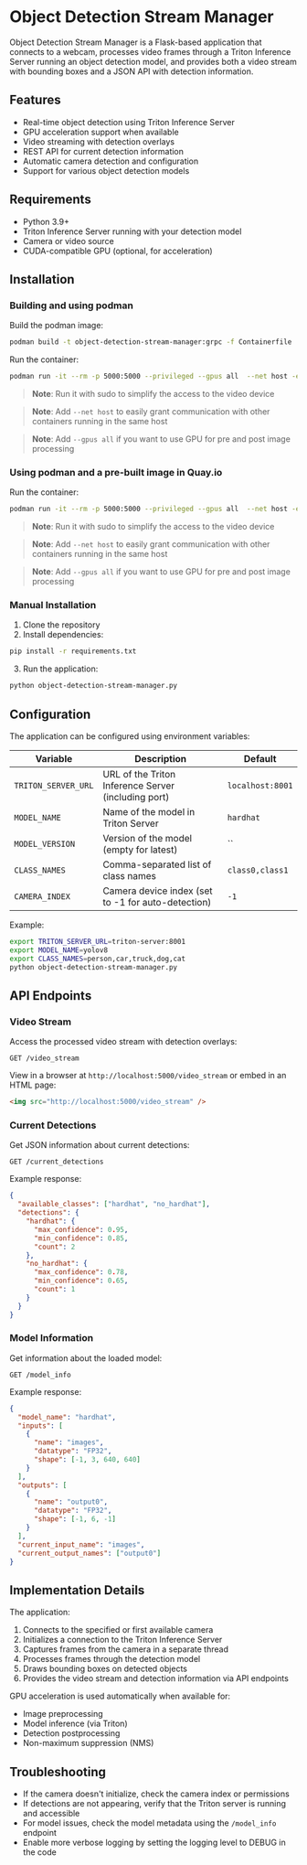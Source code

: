 # Object Detection Stream Manager

Object Detection Stream Manager is a Flask-based application that connects to a webcam, processes video frames through a Triton Inference Server running an object detection model, and provides both a video stream with bounding boxes and a JSON API with detection information.

## Features

- Real-time object detection using Triton Inference Server
- GPU acceleration support when available
- Video streaming with detection overlays
- REST API for current detection information
- Automatic camera detection and configuration
- Support for various object detection models

## Requirements

- Python 3.9+
- Triton Inference Server running with your detection model
- Camera or video source
- CUDA-compatible GPU (optional, for acceleration)

## Installation

### Building and using podman

Build the podman image:

```bash
podman build -t object-detection-stream-manager:grpc -f Containerfile .
```

Run the container:

```bash
podman run -it --rm -p 5000:5000 --privileged --gpus all  --net host -e TRITON_SERVER_URL=localhost:8001 -e MODEL_NAME=hardhat -e CLASS_NAMES=hardhat,no_hardhat object-detection-stream-manager:grpc
```

> **Note**: Run it with sudo to simplify the access to the video device

> **Note**: Add `--net host` to easily grant communication with other containers running in the same host

> **Note**: Add `--gpus all` if you want to use GPU for pre and post image processing

### Using podman and a pre-built image in Quay.io

Run the container:

```bash
podman run -it --rm -p 5000:5000 --privileged --gpus all  --net host -e TRITON_SERVER_URL=localhost:8001 -e MODEL_NAME=hardhat -e CLASS_NAMES=hardhat,no_hardhat quay.io/luisarizmendi/object-detection-stream-manager:grpc
```

> **Note**: Run it with sudo to simplify the access to the video device

> **Note**: Add `--net host` to easily grant communication with other containers running in the same host

> **Note**: Add `--gpus all` if you want to use GPU for pre and post image processing

### Manual Installation

1. Clone the repository
2. Install dependencies:

```bash
pip install -r requirements.txt
```

3. Run the application:

```bash
python object-detection-stream-manager.py
```

## Configuration

The application can be configured using environment variables:

| Variable | Description | Default |
|----------|-------------|---------|
| `TRITON_SERVER_URL` | URL of the Triton Inference Server (including port) | `localhost:8001` |
| `MODEL_NAME` | Name of the model in Triton Server | `hardhat` |
| `MODEL_VERSION` | Version of the model (empty for latest) | `` |
| `CLASS_NAMES` | Comma-separated list of class names | `class0,class1` |
| `CAMERA_INDEX` | Camera device index (set to -1 for auto-detection) | `-1` |

Example:

```bash
export TRITON_SERVER_URL=triton-server:8001
export MODEL_NAME=yolov8
export CLASS_NAMES=person,car,truck,dog,cat
python object-detection-stream-manager.py
```

## API Endpoints

### Video Stream

Access the processed video stream with detection overlays:

```
GET /video_stream
```

View in a browser at `http://localhost:5000/video_stream` or embed in an HTML page:

```html
<img src="http://localhost:5000/video_stream" />
```

### Current Detections

Get JSON information about current detections:

```
GET /current_detections
```

Example response:

```json
{
  "available_classes": ["hardhat", "no_hardhat"],
  "detections": {
    "hardhat": {
      "max_confidence": 0.95,
      "min_confidence": 0.85,
      "count": 2
    },
    "no_hardhat": {
      "max_confidence": 0.78,
      "min_confidence": 0.65,
      "count": 1
    }
  }
}
```

### Model Information

Get information about the loaded model:

```
GET /model_info
```

Example response:

```json
{
  "model_name": "hardhat",
  "inputs": [
    {
      "name": "images",
      "datatype": "FP32",
      "shape": [-1, 3, 640, 640]
    }
  ],
  "outputs": [
    {
      "name": "output0",
      "datatype": "FP32",
      "shape": [-1, 6, -1]
    }
  ],
  "current_input_name": "images",
  "current_output_names": ["output0"]
}
```

## Implementation Details

The application:

1. Connects to the specified or first available camera
2. Initializes a connection to the Triton Inference Server
3. Captures frames from the camera in a separate thread
4. Processes frames through the detection model
5. Draws bounding boxes on detected objects
6. Provides the video stream and detection information via API endpoints

GPU acceleration is used automatically when available for:
- Image preprocessing
- Model inference (via Triton)
- Detection postprocessing
- Non-maximum suppression (NMS)

## Troubleshooting

- If the camera doesn't initialize, check the camera index or permissions
- If detections are not appearing, verify that the Triton server is running and accessible
- For model issues, check the model metadata using the `/model_info` endpoint
- Enable more verbose logging by setting the logging level to DEBUG in the code

